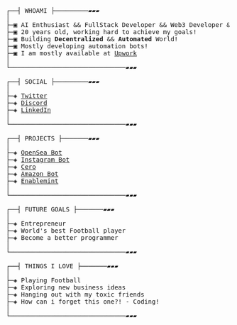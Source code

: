 <pre>

┌──┤ WHOAMI ├─────────▰▰▰
│
├─▣ AI Enthusiast && FullStack Developer && Web3 Developer && Freelancer
├─▣ 20 years old, working hard to achieve my goals!
├─▣ Building <b>Decentralized</b> && <b>Automated</b> World!
├─▣ Mostly developing automation bots!
├─▣ I am mostly available at <a href="https://www.upwork.com/freelancers/~01c25b9d2e61d1a697">Upwork</a>
│
└───────────────────────────────▰▰▰

┌──┤ SOCIAL ├─────────▰▰▰
│
├─◈ <a href="https://twitter.com/sajawal_fareedi">Twitter</a>
├─◈ <a href="https://discord.com/users/942686625320804403">Discord</a>
├─◈ <a href="https://www.linkedin.com/in/sajawal-fareedi/">LinkedIn</a>
│
└───────────────────────────────▰▰▰

┌──┤ PROJECTS ├───────▰▰▰
│
├─◈ <a href="https://github.com/SajawalFareedi/OpenSea-NFT-Buyer">OpenSea Bot</a>
├─◈ <a href="https://github.com/SajawalFareedi/insta-scrapper">Instagram Bot</a>
├─◈ <a href="https://github.com/SajawalFareedi/cero-discord-bot">Cero</a>
├─◈ <a href="https://github.com/SajawalFareedi/amazon-scraping-bot">Amazon Bot</a>
├─◈ <a href="https://github.com/SajawalFareedi/enablemint">Enablemint</a>
│
└───────────────────────────────▰▰▰

┌──┤ FUTURE GOALS ├───────▰▰▰
│
├─◈ Entrepreneur
├─◈ World's best Football player
├─◈ Become a better programmer
│
└───────────────────────────────▰▰▰

┌──┤ THINGS I LOVE ├───────▰▰▰
│
├─◈ Playing Football
├─◈ Exploring new business ideas
├─◈ Hanging out with my toxic friends
├─◈ How can i forget this one?! - Coding!
│
└───────────────────────────────▰▰▰
</pre>

